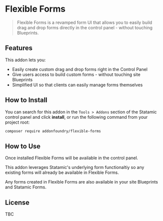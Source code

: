 # Flexible Forms

> Flexible Forms is a revamped form UI that allows you to easily build drag and drop forms directly in the control panel - without touching Blueprints.

## Features

This addon lets you:

- Easily create custom drag and drop forms right in the Control Panel
- Give users access to build custom forms - without touching site Blueprints
- Simplified UI so that clients can easily manage forms themselves

## How to Install

You can search for this addon in the `Tools > Addons` section of the Statamic control panel and click **install**, or run the following command from your project root:

``` bash
composer require addonfoundry/flexible-forms
```

## How to Use

Once installed Flexible Forms will be available in the control panel.

This addon leverages Statamic's underlying form functionaltiy so any existing forms will already be available in Flexible Forms.

Any forms created in Flexible Forms are also available in your site Blueprints and Statamic Forms.

## License

TBC
